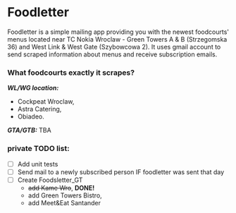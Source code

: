 # Foodletter
Foodletter is a simple mailing app providing you with the newest foodcourts' menus located near TC Nokia Wroclaw - Green Towers A & B (Strzegomska 36) and West Link & West Gate (Szybowcowa 2). 
It uses gmail account to send scraped information about menus and receive subscription emails.

### What foodcourts exactly it scrapes?
***WL/WG location:***
- Cockpeat Wroclaw,
- Astra Catering,
- Obiadeo.

***GTA/GTB:***
TBA

### private TODO list:
- [ ] Add unit tests
- [ ] Send mail to a newly subscribed person IF foodletter was sent that day
- [ ] Create Foodsletter_GT
  - ~~add Kame Wro~~,  **DONE!**
  - add Green Towers Bistro, 
  - add Meet&Eat Santander
